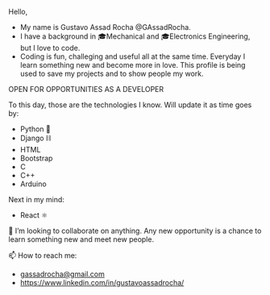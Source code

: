 Hello,

- My name is Gustavo Assad Rocha @GAssadRocha. 
- I have a background in 🎓Mechanical and 🎓Electronics Engineering, but I love to code. 
- Coding is fun, challeging and useful all at the same time. Everyday I learn something new and become more in love. This profile is being used to save my projects and to show people my work.

OPEN FOR OPPORTUNITIES AS A DEVELOPER

To this day, those are the technologies I know. Will update it as time goes by:

- Python 🐍
- Django ⛓️
- HTML 
- Bootstrap
- C
- C++
- Arduino

Next in my mind: 
- React ⚛️

💞️ I’m looking to collaborate on anything. Any new opportunity is a chance to learn something new and meet new people.

📫 How to reach me: 
- gassadrocha@gmail.com
- https://www.linkedin.com/in/gustavoassadrocha/

<!---
GAssadRocha/GAssadRocha is a ✨ special ✨ repository because its `README.md` (this file) appears on your GitHub profile.
You can click the Preview link to take a look at your changes.
--->

